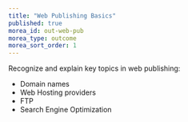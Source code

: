 ```yaml
---
title: "Web Publishing Basics"
published: true
morea_id: out-web-pub
morea_type: outcome
morea_sort_order: 1
---
```


Recognize and explain key topics in web publishing:

- Domain names
- Web Hosting providers
- FTP
- Search Engine Optimization
